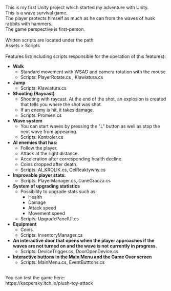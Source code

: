 This is my first Unity project which started my adventure with Unity.<br/>
This is a wave survival game.<br/>
The player protects himself as much as he can from the waves of husk rabbits with hammers.<br/>
The game perspective is first-person.<br/>
<br/>
Written scripts are located under the path:<br/>
Assets > Scripts <br/>
<br/>
Features list(including scripts responsible for the operation of this features):<br/>
- **Walk**<br/>
  - Standard movement with WSAD and camera rotation with the mouse<br/>
  - Scripts: PlayerRotate.cs , Klawiatura.cs <br/>
- **Jump**<br/>
  - Scripts: Klawiatura.cs <br/>
- **Shooting (Raycast)**<br/>
  - Shooting with raycast. At the end of the shot, an explosion is created that tells you where the shot was shot.  <br/>
  - If an enemy is hit, it takes damage. <br/>
  - Scripts: Promien.cs <br/>
- **Wave system**<br/>
  - You can start waves by pressing the "L" button as well as stop the next wave from appearing. 
  - Scripts: Kontroler.cs <br/>
- **AI enemies that has:** <br/>
  - Follow the player.<br/>
  - Attack at the right distance. <br/>
  - Acceleration after corresponding health decline. <br/>
  - Coins dropped after death. <br/>
  - Scripts: AI_KROLIK.cs, CelReaktywny.cs <br/>
- **Improvable player stats:**
  - Scripts: PlayerManager.cs, DaneGracza.cs 
- **System of upgrading statistics** <br/>
  - Possibility to upgrade stats such as: <br/>
    - Health
    - Damage
    - Attack speed
    - Movement speed
  - Scripts: UpgradePanelUI.cs<br/>
- **Equipment**<br/>
  - Coins.<br/>
  - Scripts: InventoryManager.cs<br/>
- **An interactive door that opens when the player approaches if the waves are not turned on and the wave is not currently in progress.** <br/>
  - Scripts: DeviceTrigger.cs, DoorOpenDevice.cs<br/> 
- **Interactive buttons in the Main Menu and the Game Over screen**<br/>
  - Scripts: MainMenu.cs, EventButttons.cs<br/> 
<br/>
You can test the game here:<br/>
https://kacpersky.itch.io/plush-toy-attack

